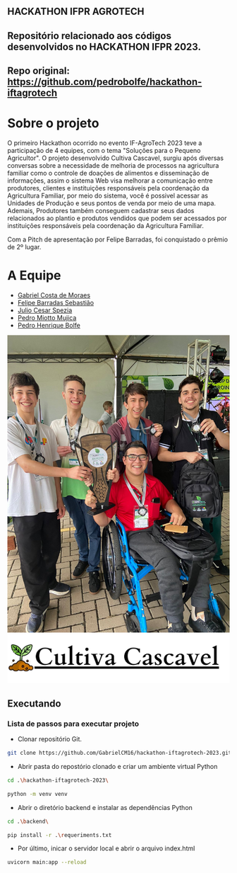 ## HACKATHON IFPR AGROTECH

## Repositório relacionado aos códigos desenvolvidos no HACKATHON IFPR 2023.
## Repo original: https://github.com/pedrobolfe/hackathon-iftagrotech

# Sobre o projeto
O primeiro Hackathon ocorrido no evento IF-AgroTech 2023 teve a participação de 4 equipes, com o tema "Soluções para o Pequeno Agricultor". O projeto desenvolvido Cultiva Cascavel, surgiu após diversas conversas sobre a necessidade de melhoria de processos na agricultura familiar como o controle de doações de alimentos e disseminação de informações, assim o sistema Web visa melhorar a comunicação entre produtores, clientes e instituições responsáveis pela coordenação da Agricultura Familiar, por meio do sistema, você é possivel acessar as Unidades de Produção e seus pontos de venda por meio de uma mapa. Ademais, Produtores também conseguem cadastrar seus dados relacionados ao plantio e produtos vendidos que podem ser acessados por instituições responsáveis pela coordenação da Agricultura Familiar.

Com a Pitch de apresentação por Felipe Barradas, foi conquistado o prêmio de 2º lugar. 

# A Equipe
* [Gabriel Costa de Moraes](https://github.com/GabrielCM16)
* [Felipe Barradas Sebastião](https://github.com/Barradas13)
* [Julio Cesar Spezia](https://github.com/JulioCSpezia)
* [Pedro Miotto Mujica](https://github.com/pedromujica1)
* [Pedro Henrique Bolfe](https://github.com/pedrobolfe)

<img src="/images/imagemHackathon.jpg">

 <img src="/images/logo-Cultiva_Cascavel.png">

## Executando
### Lista de passos para executar projeto

* Clonar repositório Git.
```sh
git clone https://github.com/GabrielCM16/hackathon-iftagrotech-2023.git
```
* Abrir pasta do repostório clonado e criar um ambiente virtual Python
```sh
cd .\hackathon-iftagrotech-2023\
```
```sh
python -m venv venv
```
* Abrir o diretório backend e instalar as dependências Python
```sh
cd .\backend\
```
```sh
pip install -r .\requeriments.txt
```
* Por último, inicar o servidor local e abrir o arquivo index.html
```sh
uvicorn main:app --reload
```
